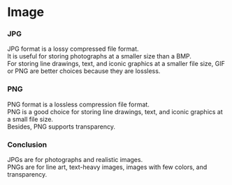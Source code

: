 # Image


### JPG ###
JPG format is a lossy compressed file format.<br>
It is useful for storing photographs at a smaller size than a BMP.<br>
For storing line drawings, text, and iconic graphics at a smaller file size, GIF or PNG are better choices because they are lossless.

### PNG ###
PNG format is a lossless compression file format.<br>
PNG is a good choice for storing line drawings, text, and iconic graphics at a small file size.<br>
Besides, PNG supports transparency.

### Conclusion ###
JPGs are for photographs and realistic images.<br>
PNGs are for line art, text-heavy images, images with few colors, and transparency.
